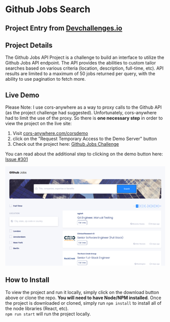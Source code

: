 <div style="{background-color: #333; color: #EEE; height: 100%;}">
<h1>Github Jobs Search</h1>
<h2>Project Entry from <a href="https://devchallenges.io/challenges/TtUjDt19eIHxNQ4n5jps">Devchallenges.io</a></h2>

<h2>Project Details</h2>
<p>The Github Jobs API Project is a challenge to build an interface to utilize the Github Jobs API endpoint. The API provides the abilities to custom tailor searches based on various criteria (location, description, full-time, etc). API results are limited to a maximum of 50 jobs returned per query, with the ability to use pagination to fetch more.</p>
<h2>Live Demo</h2>
<p>Please Note: I use cors-anywhere as a way to proxy calls to the Github API (as the project challenge had suggested). Unfortunately, cors-anywhere had to limit the use of the proxy. So there is <strong>one necessary step</strong> in order to view the project on the live site:</p>
<ol>
    <li>Visit <a href="https://cors-anywhere.herokuapp.com/corsdemo" target="_blank">cors-anywhere.com/corsdemo</a></li>
    <li>click on the "Request Temporary Access to the Demo Server" button</li>
    <li>Check out the project here: <a href="https://joblistingsreact.netlify.app/" target="_blank">Github Jobs Challenge</a>
    </li>
</ol>
<p>You can read about the additional step to clicking on the demo button here: <a href="https://github.com/Rob--W/cors-anywhere/issues/301">Issue #301</a></p>

<p style="{text-align:center;}">
<img src="projectImages/desktop_search.PNG" />
</p>

<h2>How to Install</h2>
<p>To view the project and run it locally, simply click on the download button above or clone the repo. <strong>You will need to have Node/NPM installed</strong>. Once the project is downloaded or cloned, simply run <code>npm install</code> to install all of the node libraries (React, etc). <br>
<code>npm run start</code> will run the project locally.</p>
</div>
